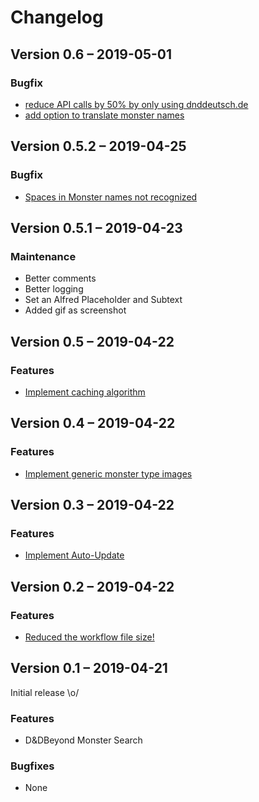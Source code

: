 Changelog
=========

Version 0.6 – 2019-05-01
------------------------

### Bugfix

* [reduce API calls by 50% by only using dnddeutsch.de](https://github.com/Wayneoween/alfred-dndbeyond-monster-workflow/issues/8)
* [add option to translate monster names](https://github.com/Wayneoween/alfred-dndbeyond-monster-workflow/issues/6)

Version 0.5.2 – 2019-04-25
------------------------

### Bugfix

* [Spaces in Monster names not recognized](https://github.com/Wayneoween/alfred-dndbeyond-monster-workflow/issues/7)

Version 0.5.1 – 2019-04-23
------------------------

### Maintenance

* Better comments
* Better logging
* Set an Alfred Placeholder and Subtext
* Added gif as screenshot

Version 0.5 – 2019-04-22
------------------------

### Features

* [Implement caching algorithm](https://github.com/Wayneoween/alfred-dndbeyond-monster-workflow/issues/2)

Version 0.4 – 2019-04-22
------------------------

### Features

* [Implement generic monster type images](https://github.com/Wayneoween/alfred-dndbeyond-monster-workflow/issues/5)

Version 0.3 – 2019-04-22
------------------------

### Features

* [Implement Auto-Update](https://github.com/Wayneoween/alfred-dndbeyond-monster-workflow/issues/4)

Version 0.2 – 2019-04-22
------------------------

### Features

* [Reduced the workflow file size!](https://github.com/Wayneoween/alfred-dndbeyond-monster-workflow/issues/3)

Version 0.1 – 2019-04-21
------------------------

Initial release \o/

### Features

* D&DBeyond Monster Search

### Bugfixes

* None
